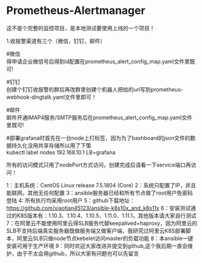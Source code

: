 # Prometheus-Alertmanager
这不是个完整的监控项目，是本地测试要使用上线的一个项目！

1.收报警渠道有三个（微信，钉钉，邮件）

#微信<br/>
得申请企业微信号后得到id配置在prometheus_alert_config_map.yaml文件里既可!



#钉钉<br/>
创建个钉钉收报警的群后再改群里创建个机器人把给的url写到prometheus-webhook-dingtalk.yaml文件里即可！



#邮件<br/>
邮件开通IMAP4服务/SMTP服务后在prometheus_alert_config_map.yaml文件里既可!



#部署grafana时首先在一台node上打标签，因为为了bashboard的json文件的数据持久化没用共享存储所以用了下策<br/>
kubectl label nodes 192.168.10.1  LB=grafana



所有的访问模式只用了nodePort方式访问，创建完成后请看一下service端口再访问！


1：主机系统：CentOS Linux release 7.5.1804 (Core)
2：系统只配置了IP，并且能联网，其他无任何配置
3：ansible服务器已经和所有节点做了root用户免密码登陆
4: 所有执行均采用root用户
5：github下载地址：https://github.com/xiaotian45123/ansible-k8s10x_and_k8s11x
6：安装测试通过的K8S版本有：1.10.3、1.10.4、1.10.5、1.11.0、1.11.1，其他版本请大家自行测试
7：在阿里云不能使用阿里云得SLB服务代替keepalived+haproxy，因为阿里云的SLB不支持后端真实服务器既做服务端又做客户端，我研究过阿里云K8S部署脚本，阿里云SLB只做node节点kebelet访问master的负载功能
8：本ansible一键安装可用于生产环境
9：同时欢迎大家改进并提交到github,这个我后期一直会维护，由于不太会用github，所以大家有问题也可以先留言
